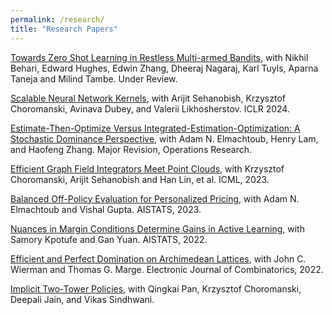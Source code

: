 ```yaml
---
permalink: /research/
title: "Research Papers"
---
```


[Towards Zero Shot Learning in Restless Multi-armed Bandits](https://arxiv.org/abs/2310.14526), with Nikhil Behari, Edward Hughes, Edwin Zhang, Dheeraj Nagaraj, Karl Tuyls, Aparna Taneja and Milind Tambe. Under Review. 

[Scalable Neural Network Kernels](https://arxiv.org/abs/2310.13225), with Arijit Sehanobish, Krzysztof Choromanski, Avinava Dubey, and Valerii Likhosherstov. ICLR 2024. 

[Estimate-Then-Optimize Versus Integrated-Estimation-Optimization: A Stochastic Dominance Perspective](https://arxiv.org/abs/2304.06833), with Adam N. Elmachtoub, Henry Lam, and Haofeng Zhang. Major Revision, Operations Research. 

[Efficient Graph Field Integrators Meet Point Clouds](https://arxiv.org/abs/2302.00942), with Krzysztof Choromanski, Arijit Sehanobish and Han Lin, et al. ICML, 2023.

[Balanced Off-Policy Evaluation for Personalized Pricing](https://arxiv.org/abs/2302.12736), with Adam N. Elmachtoub and Vishal Gupta. AISTATS, 2023. 

[Nuances in Margin Conditions Determine Gains in Active Learning](https://arxiv.org/abs/2110.08418), with Samory Kpotufe and Gan Yuan. AISTATS, 2022.

[Efficient and Perfect Domination on Archimedean Lattices](https://www.combinatorics.org/ojs/index.php/eljc/article/view/v29i3p60), with John C. Wierman and Thomas G. Marge. Electronic Journal of Combinatorics, 2022.

[Implicit Two-Tower Policies](https://arxiv.org/abs/2208.01191), with Qingkai Pan, Krzysztof Choromanski, Deepali Jain, and Vikas Sindhwani.  

